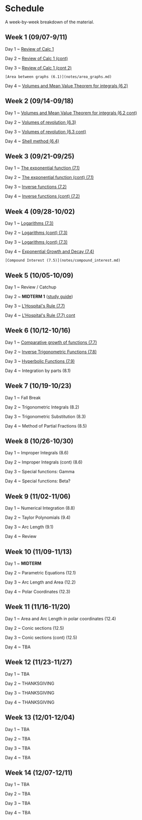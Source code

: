 # Schedule

A week-by-week breakdown of the material.

## Week  1 (09/07-9/11)

Day 1
  ~ [Review of Calc 1](notes/calc1_review.md)

Day 2
  ~ [Review of Calc 1 (cont)](notes/calc1_review.md)


Day 3
  ~ [Review of Calc 1 (cont 2)](notes/calc1_review.md)

    [Area between graphs (6.1)](notes/area_graphs.md)

Day 4
  ~ [Volumes and Mean Value Theorem for integrals (6.2)](notes/volumes.md)


## Week  2 (09/14-09/18)

Day 1
  ~ [Volumes and Mean Value Theorem for integrals (6.2 cont)](notes/volumes.md)


Day 2
  ~ [Volumes of revolution (6.3)](notes/volumes_revolution.md)


Day 3
  ~ [Volumes of revolution (6.3 cont)](notes/volumes_revolution.md)

Day 4
  ~ [Shell method (6.4)](notes/volumes_shell.md)

## Week  3 (09/21-09/25)

Day 1
  ~ [The exponential function (7.1)](notes/exponential.md)

Day 2
  ~ [The exponential function (cont) (7.1)](notes/exponential.md)

Day 3
  ~ [Inverse functions (7.2)](notes/inverse_functions.md)

Day 4
  ~ [Inverse functions (cont) (7.2)](notes/inverse_functions.md)

## Week  4 (09/28-10/02)

Day 1
  ~ [Logarithms (7.3)](notes/logarithms.md)

Day 2
  ~ [Logarithms (cont) (7.3)](notes/logarithms.md)

Day 3
  ~ [Logarithms (cont) (7.3)](notes/logarithms.md)

Day 4
  ~ [Exponential Growth and Decay (7.4)](notes/exponential_growth.md)

    [Compound Interest (7.5)](notes/compound_interest.md)

## Week  5 (10/05-10/09)

Day 1
  ~ Review / Catchup

Day 2
  ~ **MIDTERM 1** ([study guide](notes/midterm1_study_guide.md))

Day 3
  ~ [L'Hospital's Rule (7.7)](notes/lhopital.md)

Day 4
  ~ [L'Hospital's Rule (7.7) cont](notes/lhopital.md)

## Week  6 (10/12-10/16)

Day 1
  ~ [Comparative growth of functions (7.7)](notes/growth.md)

Day 2
  ~ [Inverse Trigonometric Functions (7.8)](notes/inverse_trig.md)

Day 3
  ~ [Hyperbolic Functions (7.9)](notes/hyperbolic.md)

Day 4
  ~ Integration by parts (8.1)

## Week  7 (10/19-10/23)

Day 1
  ~ Fall Break

Day 2
  ~ Trigonometric Integrals (8.2)

Day 3
  ~ Trigonometric Substitution (8.3)

Day 4
  ~ Method of Partial Fractions (8.5)

## Week  8 (10/26-10/30)

Day 1
  ~ Improper Integrals (8.6)

Day 2
  ~ Improper Integrals (cont) (8.6)

Day 3
  ~ Special functions: Gamma

Day 4
  ~ Special functions: Beta?

## Week  9 (11/02-11/06)

Day 1
  ~ Numerical Integration (8.8)

Day 2
  ~ Taylor Polynomials (9.4)

Day 3
  ~ Arc Length (9.1)

Day 4
  ~ Review

## Week 10 (11/09-11/13)

Day 1
  ~ **MIDTERM**

Day 2
  ~ Parametric Equations (12.1)

Day 3
  ~ Arc Length and Area (12.2)

Day 4
  ~ Polar Coordinates (12.3)

## Week 11 (11/16-11/20)

Day 1
  ~ Area and Arc Length in polar coordinates (12.4)

Day 2
  ~ Conic sections (12.5)

Day 3
  ~ Conic sections (cont) (12.5)

Day 4
  ~ TBA


## Week 12 (11/23-11/27)

Day 1
  ~ TBA

Day 2
  ~ THANKSGIVING

Day 3
  ~ THANKSGIVING

Day 4
  ~ THANKSGIVING


## Week 13 (12/01-12/04)

Day 1
  ~ TBA

Day 2
  ~ TBA

Day 3
  ~ TBA

Day 4
  ~ TBA

## Week 14 (12/07-12/11)

Day 1
  ~ TBA

Day 2
  ~ TBA

Day 3
  ~ TBA

Day 4
  ~ TBA
